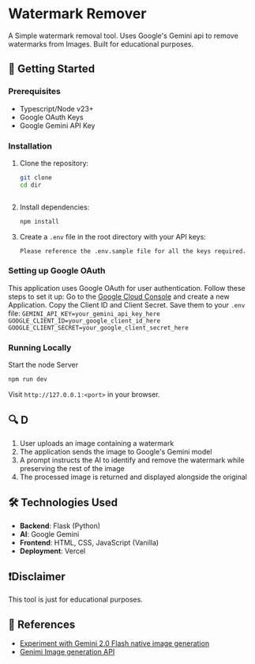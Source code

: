 
# Watermark Remover
A Simple watermark removal tool. Uses Google's Gemini api to remove watermarks from Images.
Built for educational purposes.

## 🚀 Getting Started

### Prerequisites

- Typescript/Node v23+
- Google OAuth Keys
- Google Gemini API Key

### Installation

1. Clone the repository:
   ```bash
   git clone 
   cd dir
   ```
   ```

2. Install dependencies:
   ```bash
   npm install
   ```

4. Create a `.env` file in the root directory with your API keys:
   ```
   Please reference the .env.sample file for all the keys required.
   ```

### Setting up Google OAuth

This application uses Google OAuth for user authentication. Follow these steps to set it up:
Go to the [Google Cloud Console](https://console.cloud.google.com/) and create a new Application.
Copy the Client ID and Client Secret. Save them to your `.env` file:
    ```
    GEMINI_API_KEY=your_gemini_api_key_here
    GOOGLE_CLIENT_ID=your_google_client_id_here
    GOOGLE_CLIENT_SECRET=your_google_client_secret_here
    ```

### Running Locally

Start the node Server
```bash
npm run dev
```

Visit `http://127.0.0.1:<port>` in your browser.

## 🔍 D

1. User uploads an image containing a watermark
2. The application sends the image to Google's Gemini model
3. A prompt instructs the AI to identify and remove the watermark while preserving the rest of the image
4. The processed image is returned and displayed alongside the original

## 🛠️ Technologies Used

- **Backend**: Flask (Python)
- **AI**: Google Gemini
- **Frontend**: HTML, CSS, JavaScript (Vanilla)
- **Deployment**: Vercel

## ❗Disclaimer

This tool is just for educational purposes.

## 📝 References

- [Experiment with Gemini 2.0 Flash native image generation](https://developers.googleblog.com/en/experiment-with-gemini-20-flash-native-image-generation/)
- [Genimi Image generation API](https://ai.google.dev/gemini-api/docs/image-generation#node.js_1)
